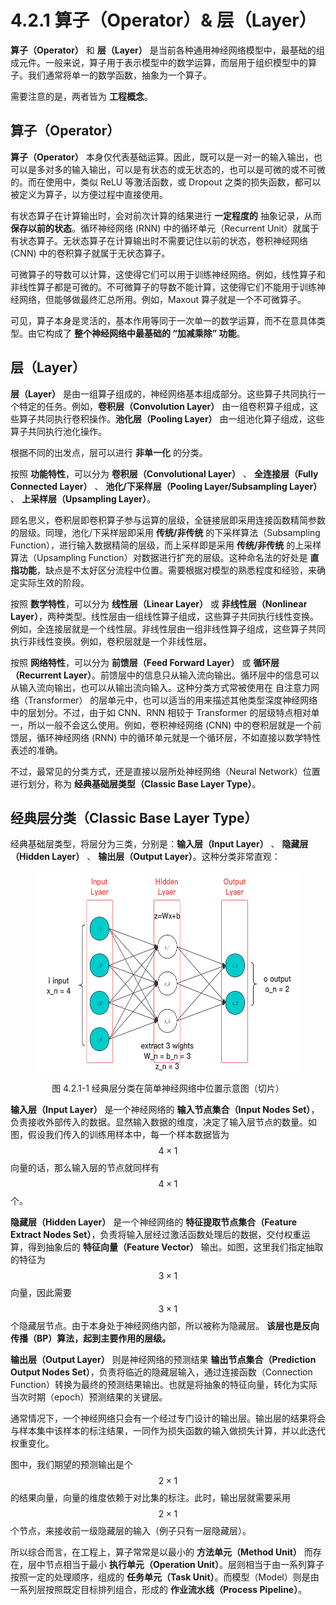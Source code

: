 
# 4.2.1 算子（Operator）& 层（Layer）

**算子（Operator）** 和 **层（Layer）** 是当前各种通用神经网络模型中，最基础的组成元件。一般来说，算子用于表示模型中的数学运算，而层用于组织模型中的算子。我们通常将单一的数学函数，抽象为一个算子。

需要注意的是，两者皆为 **工程概念**。

## **算子（Operator）**

**算子（Operator）** 本身仅代表基础运算。因此，既可以是一对一的输入输出，也可以是多对多的输入输出，可以是有状态的或无状态的，也可以是可微的或不可微的。而在使用中，类似 ReLU 等激活函数，或 Dropout 之类的损失函数，都可以被定义为算子，以方便过程中直接使用。

有状态算子在计算输出时，会对前次计算的结果进行 **一定程度的** 抽象记录，从而 **保存以前的状态**。循环神经网络 (RNN) 中的循环单元（Recurrent Unit）就属于有状态算子。无状态算子在计算输出时不需要记住以前的状态，卷积神经网络 (CNN) 中的卷积算子就属于无状态算子。

可微算子的导数可以计算，这使得它们可以用于训练神经网络。例如，线性算子和非线性算子都是可微的。不可微算子的导数不能计算，这使得它们不能用于训练神经网络，但能够做最终汇总所用。例如，Maxout 算子就是一个不可微算子。

可见，算子本身是灵活的，基本作用等同于一次单一的数学运算，而不在意具体类型。由它构成了 **整个神经网络中最基础的 “加减乘除” 功能**。

## **层（Layer）**

**层（Layer）** 是由一组算子组成的，神经网络基本组成部分。这些算子共同执行一个特定的任务。例如，**卷积层（Convolution Layer）** 由一组卷积算子组成，这些算子共同执行卷积操作。**池化层（Pooling Layer）** 由一组池化算子组成，这些算子共同执行池化操作。

根据不同的出发点，层可以进行 **非单一化** 的分类。

按照 **功能特性**，可以分为 **卷积层（Convolutional Layer）** 、 **全连接层（Fully Connected  Layer）** 、 **池化/下采样层（Pooling Layer/Subsampling Layer）** 、 **上采样层（Upsampling Layer）**。

顾名思义，卷积层即卷积算子参与运算的层级，全链接层即采用连接函数精简参数的层级。同理，池化/下采样层即采用 **传统/非传统** 的下采样算法（Subsampling Function），进行输入数据精简的层级，而上采样即是采用 **传统/非传统** 的上采样算法（Upsampling Function）对数据进行扩充的层级。这种命名法的好处是 **直指功能**，缺点是不太好区分流程中位置。需要根据对模型的熟悉程度和经验，来确定实际生效的阶段。

按照 **数学特性**，可以分为 **线性层（Linear Layer）** 或 **非线性层（Nonlinear Layer）**，两种类型。线性层由一组线性算子组成，这些算子共同执行线性变换。例如，全连接层就是一个线性层。非线性层由一组非线性算子组成，这些算子共同执行非线性变换。例如，卷积层就是一个非线性层。

按照 **网络特性**，可以分为 **前馈层（Feed Forward Layer）** 或 **循环层（Recurrent Layer）**。前馈层中的信息只从输入流向输出。循环层中的信息可以从输入流向输出，也可以从输出流向输入。这种分类方式常被使用在 自注意力网络（Transformer） 的层单元中，也可以适当的用来描述其他类型深度神经网络中的层划分。不过，由于如 CNN、RNN 相较于 Transformer 的层级特点相对单一，所以一般不会这么使用。例如，卷积神经网络 (CNN) 中的卷积层就是一个前馈层，循环神经网络 (RNN) 中的循环单元就是一个循环层，不如直接以数学特性表述的准确。

不过，最常见的分类方式，还是直接以层所处神经网络（Neural Network）位置进行划分，称为 **经典基础层类型（Classic Base Layer Type）**。

## **经典层分类（Classic Base Layer Type）**

经典基础层类型，将层分为三类，分别是：**输入层（Input Layer）** 、 **隐藏层（Hidden Layer）** 、 **输出层（Output Layer）**。这种分类非常直观：

<center>
<figure>
   <img  
      width = "500" height = "320"
      src="../../Pictures/Neuron_1.png" alt="">
    <figcaption>
      <p>图 4.2.1-1 经典层分类在简单神经网络中位置示意图（切片）</p>
   </figcaption>
</figure>
</center>

**输入层（Input Layer）** 是一个神经网络的 **输入节点集合（Input Nodes Set）**，负责接收外部传入的数据。显然输入数据的维度，决定了输入层节点的数量。如图，假设我们传入的训练用样本中，每一个样本数据皆为 $$4 \times 1$$ 向量的话，那么输入层的节点就同样有 $$4 \times 1$$ 个。

**隐藏层（Hidden Layer）** 是一个神经网络的 **特征提取节点集合（Feature Extract Nodes Set）**，负责将输入层经过激活函数处理后的数据，交付权重运算，得到抽象后的 **特征向量（Feature Vector）** 输出。如图，这里我们指定抽取的特征为 $$3 \times 1$$ 向量，因此需要 $$3 \times 1$$ 个隐藏层节点。由于本身处于神经网络内部，所以被称为隐藏层。 **该层也是反向传播（BP）算法，起到主要作用的层级。**

**输出层（Output Layer）** 则是神经网络的预测结果 **输出节点集合（Prediction Output Nodes Set）**，负责将临近的隐藏层输入，通过连接函数（Connection Function）转换为最终的预测结果输出。也就是将抽象的特征向量，转化为实际当次时期（epoch）预测结果的关键层。

通常情况下，一个神经网络只会有一个经过专门设计的输出层。输出层的结果将会与样本集中该样本的标注结果，一同作为损失函数的输入做损失计算，并以此迭代权重变化。

图中，我们期望的预测输出是个 $$2 \times 1$$ 的结果向量，向量的维度依赖于对比集的标注。此时，输出层就需要采用 $$2 \times 1$$ 个节点，来接收前一级隐藏层的输入（例子只有一层隐藏层）。

所以综合而言，在工程上，算子常常是以最小的 **方法单元（Method Unit）** 而存在，层中节点相当于最小 **执行单元（Operation Unit）**。层则相当于由一系列算子按照一定的处理顺序，组成的 **任务单元（Task Unit）**。而模型（Model）则是由一系列层按照既定目标排列组合，形成的 **作业流水线（Process Pipeline）**。


[ref]: References_4.md